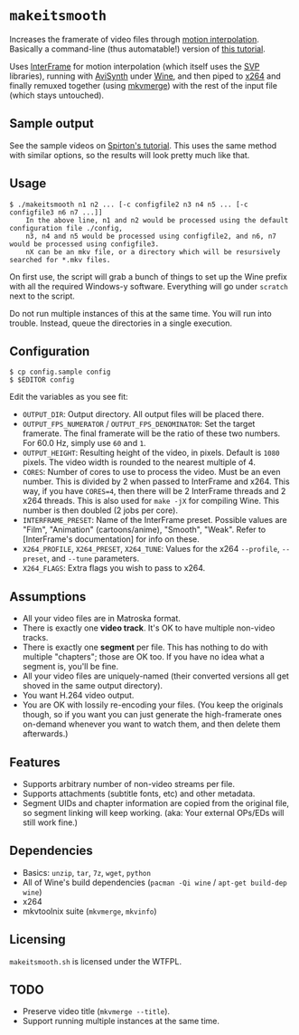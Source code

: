 # `makeitsmooth`

Increases the framerate of video files through [motion interpolation][Motion interpolation]. Basically a command-line (thus automatable!) version of [this tutorial][Convert videos to 60fps].

Uses [InterFrame] for motion interpolation (which itself uses the [SVP] libraries), running with [AviSynth] under [Wine], and then piped to [x264] and finally remuxed together (using [mkvmerge][mkvtoolnix]) with the rest of the input file (which stays untouched).

## Sample output

See the sample videos on [Spirton's tutorial][Convert videos to 60fps]. This uses the same method with similar options, so the results will look pretty much like that.

## Usage

	$ ./makeitsmooth n1 n2 ... [-c configfile2 n3 n4 n5 ... [-c configfile3 n6 n7 ...]]
	    In the above line, n1 and n2 would be processed using the default configuration file ./config,
	    n3, n4 and n5 would be processed using configfile2, and n6, n7 would be processed using configfile3.
	    nX can be an mkv file, or a directory which will be resursively searched for *.mkv files.

On first use, the script will grab a bunch of things to set up the Wine prefix with all the required Windows-y software. Everything will go under `scratch` next to the script.

Do not run multiple instances of this at the same time. You will run into trouble. Instead, queue the directories in a single execution.

## Configuration

	$ cp config.sample config
	$ $EDITOR config

Edit the variables as you see fit:

* `OUTPUT_DIR`: Output directory. All output files will be placed there.
* `OUTPUT_FPS_NUMERATOR` / `OUTPUT_FPS_DENOMINATOR`: Set the target framerate. The final framerate will be the ratio of these two numbers. For 60.0 Hz, simply use `60` and `1`.
* `OUTPUT_HEIGHT`: Resulting height of the video, in pixels. Default is `1080` pixels. The video width is rounded to the nearest multiple of 4.
* `CORES`: Number of cores to use to process the video. Must be an even number. This is divided by 2 when passed to InterFrame and x264. This way, if you have `CORES=4`, then there will be 2 InterFrame threads and 2 x264 threads. This is also used for `make -jX` for compiling Wine. This number is then doubled (2 jobs per core).
* `INTERFRAME_PRESET`: Name of the InterFrame preset. Possible values are "Film", "Animation" (cartoons/anime), "Smooth", "Weak". Refer to [InterFrame's documentation] for info on these.
* `X264_PROFILE`, `X264_PRESET`, `X264_TUNE`: Values for the x264 `--profile`, `--preset`, and `--tune` parameters.
* `X264_FLAGS`: Extra flags you wish to pass to x264.


## Assumptions

* All your video files are in Matroska format.
* There is exactly one **video track**. It's OK to have multiple non-video tracks.
* There is exactly one **segment** per file. This has nothing to do with multiple "chapters"; those are OK too. If you have no idea what a segment is, you'll be fine.
* All your video files are uniquely-named (their converted versions all get shoved in the same output directory).
* You want H.264 video output.
* You are OK with lossily re-encoding your files. (You keep the originals though, so if you want you can just generate the high-framerate ones on-demand whenever you want to watch them, and then delete them afterwards.)

## Features

* Supports arbitrary number of non-video streams per file.
* Supports attachments (subtitle fonts, etc) and other metadata.
* Segment UIDs and chapter information are copied from the original file, so segment linking will keep working. (aka: Your external OPs/EDs will still work fine.)

## Dependencies

* Basics: `unzip`, `tar`, `7z`, `wget`, `python`
* All of Wine's build dependencies (`pacman -Qi wine` / `apt-get build-dep wine`)
* x264
* mkvtoolnix suite (`mkvmerge`, `mkvinfo`)

## Licensing

`makeitsmooth.sh` is licensed under the WTFPL.

## TODO

* Preserve video title (`mkvmerge --title`).
* Support running multiple instances at the same time.

[Motion interpolation]: https://en.wikipedia.org/wiki/Motion_interpolation
[Convert videos to 60fps]: http://www.spirton.com/convert-videos-to-60fps/
[InterFrame]: http://www.spirton.com/interframe/
[SVP]: http://www.svp-team.com/
[AviSynth]: http://avisynth.nl/
[Wine]: http://www.winehq.org/
[x264]: https://www.videolan.org/developers/x264.html
[mkvtoolnix]: http://www.bunkus.org/videotools/mkvtoolnix/
